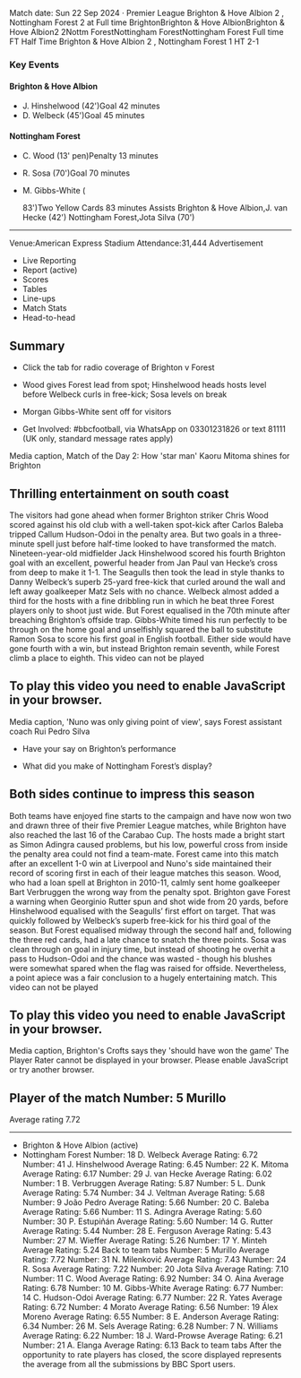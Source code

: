 Match date: Sun 22 Sep 2024
‧
Premier League
Brighton & Hove Albion 2 , Nottingham Forest 2 at Full time
BrightonBrighton & Hove AlbionBrighton & Hove Albion2
2Nottm ForestNottingham ForestNottingham Forest
Full time
FT
Half Time Brighton & Hove Albion 2 , Nottingham Forest 1
HT 2-1
### Key Events
#### Brighton & Hove Albion
-   J. Hinshelwood (42')Goal 42 minutes
-   D. Welbeck (45')Goal 45 minutes
#### Nottingham Forest
-   C. Wood (13' pen)Penalty 13 minutes
-   R. Sosa (70')Goal 70 minutes
-   M. Gibbs-White (
    
    
    
    83')Two Yellow Cards 83 minutes
Assists
Brighton & Hove Albion,J. van Hecke (42')
Nottingham Forest,Jota Silva (70')
___
Venue:American Express Stadium
Attendance:31,444
Advertisement
-   Live Reporting
-   Report (active)
-   Scores
-   Tables
-   Line-ups
-   Match Stats
-   Head-to-head
## Summary
-   Click the tab for radio coverage of Brighton v Forest
    
-   Wood gives Forest lead from spot; Hinshelwood heads hosts level before Welbeck curls in free-kick; Sosa levels on break
    
-   Morgan Gibbs-White sent off for visitors
    
-   Get Involved: #bbcfootball, via WhatsApp on 03301231826 or text 81111 (UK only, standard message rates apply)
    
Media caption,
Match of the Day 2: How 'star man' Kaoru Mitoma shines for Brighton
## Thrilling entertainment on south coast
The visitors had gone ahead when former Brighton striker Chris Wood scored against his old club with a well-taken spot-kick after Carlos Baleba tripped Callum Hudson-Odoi in the penalty area.
But two goals in a three-minute spell just before half-time looked to have transformed the match.
Nineteen-year-old midfielder Jack Hinshelwood scored his fourth Brighton goal with an excellent, powerful header from Jan Paul van Hecke’s cross from deep to make it 1-1.
The Seagulls then took the lead in style thanks to Danny Welbeck’s superb 25-yard free-kick that curled around the wall and left away goalkeeper Matz Sels with no chance.
Welbeck almost added a third for the hosts with a fine dribbling run in which he beat three Forest players only to shoot just wide.
But Forest equalised in the 70th minute after breaching Brighton’s offside trap.
Gibbs-White timed his run perfectly to be through on the home goal and unselfishly squared the ball to substitute Ramon Sosa to score his first goal in English football.
Either side would have gone fourth with a win, but instead Brighton remain seventh, while Forest climb a place to eighth.
This video can not be played
## To play this video you need to enable JavaScript in your browser.
Media caption,
'Nuno was only giving point of view', says Forest assistant coach Rui Pedro Silva
-   Have your say on Brighton’s performance
    
-   What did you make of Nottingham Forest’s display?
    
## Both sides continue to impress this season
Both teams have enjoyed fine starts to the campaign and have now won two and drawn three of their five Premier League matches, while Brighton have also reached the last 16 of the Carabao Cup.
The hosts made a bright start as Simon Adingra caused problems, but his low, powerful cross from inside the penalty area could not find a team-mate.
Forest came into this match after an excellent 1-0 win at Liverpool and Nuno's side maintained their record of scoring first in each of their league matches this season.
Wood, who had a loan spell at Brighton in 2010-11, calmly sent home goalkeeper Bart Verbruggen the wrong way from the penalty spot.
Brighton gave Forest a warning when Georginio Rutter spun and shot wide from 20 yards, before Hinshelwood equalised with the Seagulls’ first effort on target.
That was quickly followed by Welbeck’s superb free-kick for his third goal of the season.
But Forest equalised midway through the second half and, following the three red cards, had a late chance to snatch the three points.
Sosa was clean through on goal in injury time, but instead of shooting he overhit a pass to Hudson-Odoi and the chance was wasted - though his blushes were somewhat spared when the flag was raised for offside.
Nevertheless, a point apiece was a fair conclusion to a hugely entertaining match.
This video can not be played
## To play this video you need to enable JavaScript in your browser.
Media caption,
Brighton's Crofts says they 'should have won the game'
The Player Rater cannot be displayed in your browser. Please enable JavaScript or try another browser.
## Player of the match Number: 5 Murillo
Average rating 7.72
___
-   Brighton & Hove Albion (active)
-   Nottingham Forest
Number: 18 D. Welbeck
Average Rating: 6.72
Number: 41 J. Hinshelwood
Average Rating: 6.45
Number: 22 K. Mitoma
Average Rating: 6.17
Number: 29 J. van Hecke
Average Rating: 6.02
Number: 1 B. Verbruggen
Average Rating: 5.87
Number: 5 L. Dunk
Average Rating: 5.74
Number: 34 J. Veltman
Average Rating: 5.68
Number: 9 João Pedro
Average Rating: 5.66
Number: 20 C. Baleba
Average Rating: 5.66
Number: 11 S. Adingra
Average Rating: 5.60
Number: 30 P. Estupiñán
Average Rating: 5.60
Number: 14 G. Rutter
Average Rating: 5.44
Number: 28 E. Ferguson
Average Rating: 5.43
Number: 27 M. Wieffer
Average Rating: 5.26
Number: 17 Y. Minteh
Average Rating: 5.24
Back to team tabs
Number: 5 Murillo
Average Rating: 7.72
Number: 31 N. Milenković
Average Rating: 7.43
Number: 24 R. Sosa
Average Rating: 7.22
Number: 20 Jota Silva
Average Rating: 7.10
Number: 11 C. Wood
Average Rating: 6.92
Number: 34 O. Aina
Average Rating: 6.78
Number: 10 M. Gibbs-White
Average Rating: 6.77
Number: 14 C. Hudson-Odoi
Average Rating: 6.77
Number: 22 R. Yates
Average Rating: 6.72
Number: 4 Morato
Average Rating: 6.56
Number: 19 Álex Moreno
Average Rating: 6.55
Number: 8 E. Anderson
Average Rating: 6.34
Number: 26 M. Sels
Average Rating: 6.28
Number: 7 N. Williams
Average Rating: 6.22
Number: 18 J. Ward-Prowse
Average Rating: 6.21
Number: 21 A. Elanga
Average Rating: 6.13
Back to team tabs
After the opportunity to rate players has closed, the score displayed represents the average from all the submissions by BBC Sport users.